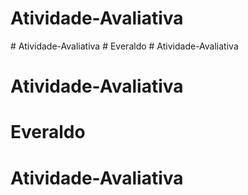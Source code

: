 # Atividade-Avaliativa
#   A t i v i d a d e - A v a l i a t i v a  
 #   E v e r a l d o  
 # Atividade-Avaliativa
# Atividade-Avaliativa
# Everaldo
# Atividade-Avaliativa
